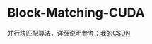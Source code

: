 # Block-Matching-CUDA
并行块匹配算法，详细说明参考：[我的CSDN](http://blog.csdn.net/endlch/article/details/47682305)

